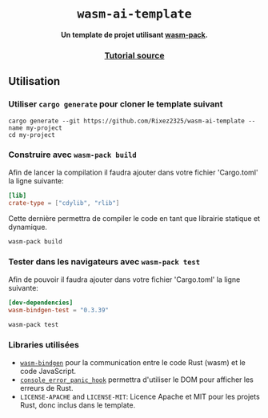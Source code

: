 <div align="center">

  <h1><code>wasm-ai-template</code></h1>

<strong>Un template de projet utilisant <a href="https://github.com/rustwasm/wasm-pack">wasm-pack</a>.</strong>


  <h3>
    <a href="https://rustwasm.github.io/docs/wasm-pack/tutorials/npm-browser-packages/index.html">Tutorial source</a>
  </h3>
</div>

[//]: # (This template is designed for compiling Rust libraries into WebAssembly and publishing the resulting package to NPM.)
## Utilisation

### Utiliser `cargo generate` pour cloner le template suivant

```
cargo generate --git https://github.com/Rixez2325/wasm-ai-template --name my-project
cd my-project
```

### Construire avec `wasm-pack build`
Afin de lancer la compilation il faudra ajouter dans votre fichier 'Cargo.toml' la ligne suivante:
```toml
[lib]
crate-type = ["cdylib", "rlib"]
```
Cette dernière permettra de compiler le code en tant que librairie statique et dynamique.
```bash
wasm-pack build
```

### Tester dans les navigateurs avec `wasm-pack test`
Afin de pouvoir il faudra ajouter dans votre fichier 'Cargo.toml' la ligne suivante:
```toml
[dev-dependencies]
wasm-bindgen-test = "0.3.39"
```

```bash
wasm-pack test
```

### Libraries utilisées
* [`wasm-bindgen`](https://github.com/rustwasm/wasm-bindgen) pour la communication entre le code Rust (wasm) et le code JavaScript.
* [`console_error_panic_hook`](https://github.com/rustwasm/console_error_panic_hook) permettra d'utiliser le DOM pour afficher les erreurs de Rust.
* `LICENSE-APACHE` and `LICENSE-MIT`: Licence Apache et MIT pour les projets Rust, donc inclus dans le template.
